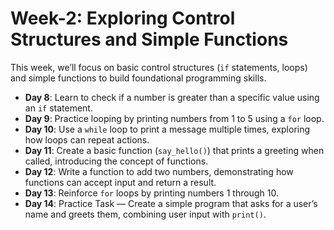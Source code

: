 # Week-2: Exploring Control Structures and Simple Functions

This week, we’ll focus on basic control structures (`if` statements, loops) and simple functions to build foundational programming skills.

- **Day 8**: Learn to check if a number is greater than a specific value using an `if` statement.
- **Day 9**: Practice looping by printing numbers from 1 to 5 using a `for` loop.
- **Day 10**: Use a `while` loop to print a message multiple times, exploring how loops can repeat actions.
- **Day 11**: Create a basic function (`say_hello()`) that prints a greeting when called, introducing the concept of functions.
- **Day 12**: Write a function to add two numbers, demonstrating how functions can accept input and return a result.
- **Day 13**: Reinforce `for` loops by printing numbers 1 through 10.
- **Day 14**: Practice Task — Create a simple program that asks for a user’s name and greets them, combining user input with `print()`.
